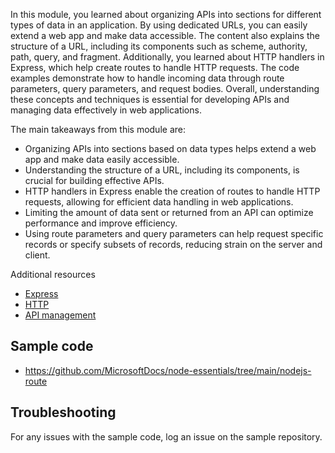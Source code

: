 In this module, you learned about organizing APIs into sections for different types of data in an application. By using dedicated URLs, you can easily extend a web app and make data accessible. The content also explains the structure of a URL, including its components such as scheme, authority, path, query, and fragment. Additionally, you learned about HTTP handlers in Express, which help create routes to handle HTTP requests. The code examples demonstrate how to handle incoming data through route parameters, query parameters, and request bodies. Overall, understanding these concepts and techniques is essential for developing APIs and managing data effectively in web applications.

The main takeaways from this module are:

- Organizing APIs into sections based on data types helps extend a web app and make data easily accessible.
- Understanding the structure of a URL, including its components, is crucial for building effective APIs.
- HTTP handlers in Express enable the creation of routes to handle HTTP requests, allowing for efficient data handling in web applications.
- Limiting the amount of data sent or returned from an API can optimize performance and improve efficiency.
- Using route parameters and query parameters can help request specific records or specify subsets of records, reducing strain on the server and client.

Additional resources

- [Express](https://expressjs.com/)
- [HTTP](https://developer.mozilla.org/en-US/docs/Web/HTTP)
- [API management](/azure/well-architected/service-guides/api-management/reliability)

## Sample code

- https://github.com/MicrosoftDocs/node-essentials/tree/main/nodejs-route

## Troubleshooting

For any issues with the sample code, log an issue on the sample repository. 
